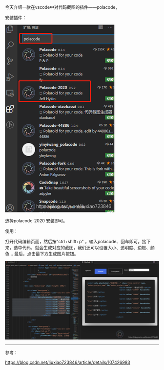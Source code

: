 今天介绍一款在vscode中对代码截图的插件——polacode，

安装插件：

![](./images/代码截图插件Polacode-1.png)

 

 

选择polacode-2020 安装即可。

使用：

打开代码编辑页面，然后按"ctrl+shift+p" ，输入polacode、回车即可。接下来，选中代码，就会生成对应的截图，我们还可以设置大小、透明度、边框、颜色... 最后，点击最下方生成图片按钮。

![](./images/代码截图插件Polacode-2.png)

 

 

 

 

------

参考：

https://blog.csdn.net/liuxiao723846/article/details/107426983